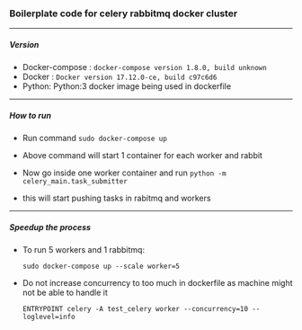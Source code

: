 ### Boilerplate code for celery rabbitmq docker cluster

-------------------------

##### Version

- Docker-compose : `docker-compose version 1.8.0, build unknown`
- Docker : `Docker version 17.12.0-ce, build c97c6d6`
- Python: Python:3 docker image being used in dockerfile
-----------------------


##### How to run

- Run command `sudo docker-compose up`

- Above command will start 1 container for each worker and rabbit

- Now go inside one worker container and run `python -m celery_main.task_submitter`

- this will start pushing tasks in rabitmq and workers
---------------------


##### Speedup the process

- To run 5 workers and 1 rabbitmq:

  `sudo docker-compose up --scale worker=5`

- Do not increase concurrency to too much in dockerfile as machine might not be able to handle it

  `ENTRYPOINT celery -A test_celery worker --concurrency=10 --loglevel=info`



